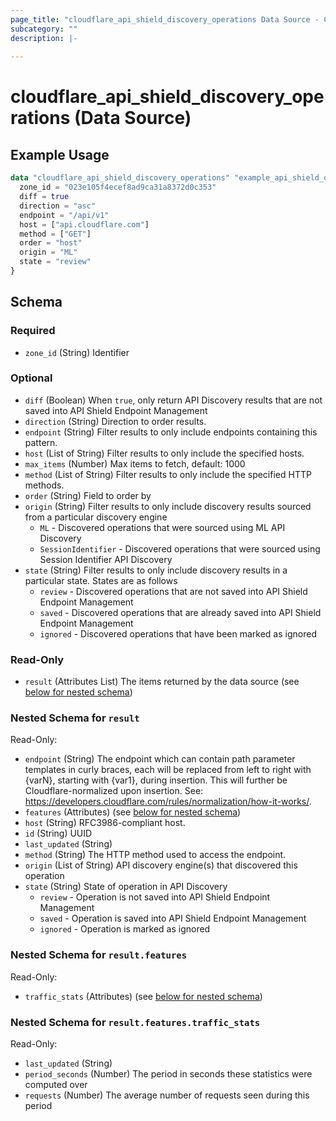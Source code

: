 ```yaml
---
page_title: "cloudflare_api_shield_discovery_operations Data Source - Cloudflare"
subcategory: ""
description: |-
  
---
```


# cloudflare_api_shield_discovery_operations (Data Source)



## Example Usage

```terraform
data "cloudflare_api_shield_discovery_operations" "example_api_shield_discovery_operations" {
  zone_id = "023e105f4ecef8ad9ca31a8372d0c353"
  diff = true
  direction = "asc"
  endpoint = "/api/v1"
  host = ["api.cloudflare.com"]
  method = ["GET"]
  order = "host"
  origin = "ML"
  state = "review"
}
```

<!-- schema generated by tfplugindocs -->
## Schema

### Required

- `zone_id` (String) Identifier

### Optional

- `diff` (Boolean) When `true`, only return API Discovery results that are not saved into API Shield Endpoint Management
- `direction` (String) Direction to order results.
- `endpoint` (String) Filter results to only include endpoints containing this pattern.
- `host` (List of String) Filter results to only include the specified hosts.
- `max_items` (Number) Max items to fetch, default: 1000
- `method` (List of String) Filter results to only include the specified HTTP methods.
- `order` (String) Field to order by
- `origin` (String) Filter results to only include discovery results sourced from a particular discovery engine
  * `ML` - Discovered operations that were sourced using ML API Discovery
  * `SessionIdentifier` - Discovered operations that were sourced using Session Identifier API Discovery
- `state` (String) Filter results to only include discovery results in a particular state. States are as follows
  * `review` - Discovered operations that are not saved into API Shield Endpoint Management
  * `saved` - Discovered operations that are already saved into API Shield Endpoint Management
  * `ignored` - Discovered operations that have been marked as ignored

### Read-Only

- `result` (Attributes List) The items returned by the data source (see [below for nested schema](#nestedatt--result))

<a id="nestedatt--result"></a>
### Nested Schema for `result`

Read-Only:

- `endpoint` (String) The endpoint which can contain path parameter templates in curly braces, each will be replaced from left to right with {varN}, starting with {var1}, during insertion. This will further be Cloudflare-normalized upon insertion. See: https://developers.cloudflare.com/rules/normalization/how-it-works/.
- `features` (Attributes) (see [below for nested schema](#nestedatt--result--features))
- `host` (String) RFC3986-compliant host.
- `id` (String) UUID
- `last_updated` (String)
- `method` (String) The HTTP method used to access the endpoint.
- `origin` (List of String) API discovery engine(s) that discovered this operation
- `state` (String) State of operation in API Discovery
  * `review` - Operation is not saved into API Shield Endpoint Management
  * `saved` - Operation is saved into API Shield Endpoint Management
  * `ignored` - Operation is marked as ignored

<a id="nestedatt--result--features"></a>
### Nested Schema for `result.features`

Read-Only:

- `traffic_stats` (Attributes) (see [below for nested schema](#nestedatt--result--features--traffic_stats))

<a id="nestedatt--result--features--traffic_stats"></a>
### Nested Schema for `result.features.traffic_stats`

Read-Only:

- `last_updated` (String)
- `period_seconds` (Number) The period in seconds these statistics were computed over
- `requests` (Number) The average number of requests seen during this period


